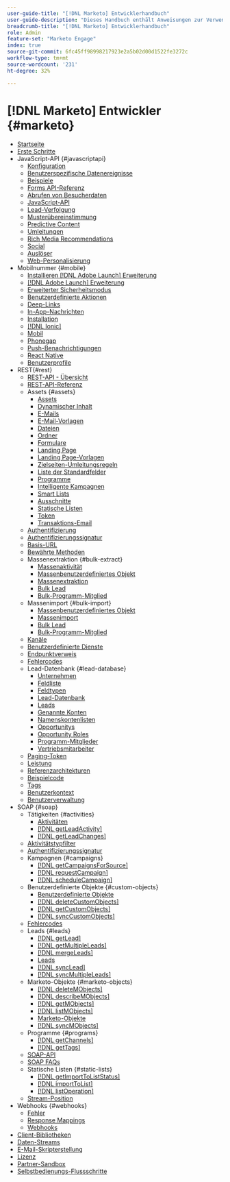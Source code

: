 ```yaml
---
user-guide-title: "[!DNL Marketo] Entwicklerhandbuch"
user-guide-description: "Dieses Handbuch enthält Anweisungen zur Verwendung von [!DNL Marketo] APIs."
breadcrumb-title: "[!DNL Marketo] Entwicklerhandbuch"
role: Admin
feature-set: "Marketo Engage"
index: true
source-git-commit: 6fc45ff98998217923e2a5b02d00d1522fe3272c
workflow-type: tm+mt
source-wordcount: '231'
ht-degree: 32%

---
```



# [!DNL Marketo] Entwickler {#marketo}

- [Startseite](home.md)
- [Erste Schritte](getting-started.md)
- JavaScript-API {#javascriptapi}
   - [Konfiguration](javascript-api/configuration.md)
   - [Benutzerspezifische Datenereignisse](javascript-api/custom-data-events.md)
   - [Beispiele](javascript-api/examples.md)
   - [Forms API-Referenz](javascript-api/forms-api-reference.md)
   - [Abrufen von Besucherdaten](javascript-api/get-visitor-data.md)
   - [JavaScript-API](javascript-api/javascript-api.md)
   - [Lead-Verfolgung](javascript-api/lead-tracking.md)
   - [Musterübereinstimmung](javascript-api/pattern-match.md)
   - [Predictive Content](javascript-api/predictive-content.md)
   - [Umleitungen](javascript-api/redirect.md)
   - [Rich Media Recommendations](javascript-api/rich-media-recommendation.md)
   - [Social](javascript-api/social.md)
   - [Auslöser](javascript-api/triggers.md)
   - [Web-Personalisierung](javascript-api/web-personalization.md)
- Mobilnummer {#mobile}
   - [Installieren [!DNL Adobe Launch] Erweiterung](mobile/adobe-launch-extension-installation.md)
   - [[!DNL Adobe Launch] Erweiterung](mobile/adobe-launch-extension.md)
   - [Erweiterter Sicherheitsmodus](mobile/advanced-security-access-mode.md)
   - [Benutzerdefinierte Aktionen](mobile/custom-actions.md)
   - [Deep-Links](mobile/enabling-deep-links-in-your-app.md)
   - [In-App-Nachrichten](mobile/in-app-messages.md)
   - [Installation](mobile/installation.md)
   - [[!DNL Ionic]](mobile/ionic.md)
   - [Mobil](mobile/mobile.md)
   - [Phonegap](mobile/phonegap.md)
   - [Push-Benachrichtigungen](mobile/push-notifications.md)
   - [React Native](mobile/react-native.md)
   - [Benutzerprofile](mobile/user-profiles.md)
- REST{#rest}
   - [REST-API - Übersicht](rest-api/rest-api.md)
   - [REST-API-Referenz](https://developer.adobe.com/marketo-apis/)
   - Assets {#assets}
      - [Assets](rest-api/assets.md)
      - [Dynamischer Inhalt](rest-api/dynamic-content.md)
      - [E-Mails](rest-api/emails.md)
      - [E-Mail-Vorlagen](rest-api/email-templates.md)
      - [Dateien](rest-api/files.md)
      - [Ordner](rest-api/folders.md)
      - [Formulare](rest-api/forms.md)
      - [Landing Page](rest-api/landing-pages.md)
      - [Landing Page-Vorlagen](rest-api/landing-page-templates.md)
      - [Zielseiten-Umleitungsregeln](rest-api/landing-page-redirect-rules.md)
      - [Liste der Standardfelder](rest-api/list-of-standard-fields.md)
      - [Programme](rest-api/programs.md)
      - [Intelligente Kampagnen](rest-api/smart-campaigns.md)
      - [Smart Lists](rest-api/smart-lists.md)
      - [Ausschnitte](rest-api/snippets.md)
      - [Statische Listen](rest-api/static-lists.md)
      - [Token](rest-api/tokens.md)
      - [Transaktions-Email](rest-api/transactional-email.md)
   - [Authentifizierung](rest-api/authentication.md)
   - [Authentifizierungssignatur](rest-api/authentication-signature.md)
   - [Basis-URL](rest-api/base-url.md)
   - [Bewährte Methoden](rest-api/marketo-integration-best-practices.md)
   - Massenextraktion {#bulk-extract}
      - [Massenaktivität](rest-api/bulk-activity-extract.md)
      - [Massenbenutzerdefiniertes Objekt](rest-api/bulk-custom-object-extract.md)
      - [Massenextraktion](rest-api/bulk-extract.md)
      - [Bulk Lead](rest-api/bulk-lead-extract.md)
      - [Bulk-Programm-Mitglied](rest-api/bulk-program-member-extract.md)
   - Massenimport {#bulk-import}
      - [Massenbenutzerdefiniertes Objekt](rest-api/bulk-custom-object-import.md)
      - [Massenimport](rest-api/bulk-import.md)
      - [Bulk Lead](rest-api/bulk-lead-import.md)
      - [Bulk-Programm-Mitglied](rest-api/bulk-program-member-import.md)
   - [Kanäle](rest-api/channels.md)
   - [Benutzerdefinierte Dienste](rest-api/custom-services.md)
   - [Endpunktverweis](rest-api/endpoint-reference.md)
   - [Fehlercodes](rest-api/error-codes.md)
   - Lead-Datenbank {#lead-database}
      - [Unternehmen](rest-api/companies.md)
      - [Feldliste](rest-api/fields.md)
      - [Feldtypen](rest-api/field-types.md)
      - [Lead-Datenbank](rest-api/lead-database.md)
      - [Leads](rest-api/leads.md)
      - [Genannte Konten](rest-api/named-accounts.md)
      - [Namenskontenlisten](rest-api/named-account-lists.md)
      - [Opportunitys](rest-api/opportunities.md)
      - [Opportunity Roles](rest-api/opportunity-roles.md)
      - [Programm-Mitglieder](rest-api/program-members.md)
      - [Vertriebsmitarbeiter](rest-api/sales-persons.md)
   - [Paging-Token](rest-api/paging-tokens.md)
   - [Leistung](rest-api/performance.md)
   - [Referenzarchitekturen](rest-api/reference-architectures.md)
   - [Beispielcode](https://github.com/Marketo/REST-Sample-Code)
   - [Tags](rest-api/tags.md)
   - [Benutzerkontext](rest-api/user-context.md)
   - [Benutzerverwaltung](rest-api/user-management.md)
- SOAP {#soap}
   - Tätigkeiten {#activities}
      - [Aktivitäten](soap-api/activities.md)
      - [[!DNL getLeadActivity]](soap-api/getleadactivity.md)
      - [[!DNL getLeadChanges]](soap-api/getleadchanges.md)
   - [Aktivitätstypfilter](soap-api/activity-type-filters.md)
   - [Authentifizierungssignatur](soap-api/authentication-signature.md)
   - Kampagnen {#campaigns}
      - [[!DNL getCampaignsForSource]](soap-api/getcampaignsforsource.md)
      - [[!DNL requestCampaign]](soap-api/requestcampaign.md)
      - [[!DNL scheduleCampaign]](soap-api/schedulecampaign.md)
   - Benutzerdefinierte Objekte {#custom-objects}
      - [Benutzerdefinierte Objekte](soap-api/custom-objects.md)
      - [[!DNL deleteCustomObjects]](soap-api/deletecustomobjects.md)
      - [[!DNL getCustomObjects]](soap-api/getcustomobjects.md)
      - [[!DNL syncCustomObjects]](soap-api/synccustomobjects.md)
   - [Fehlercodes](soap-api/error-codes.md)
   - Leads {#leads}
      - [[!DNL getLead]](soap-api/getlead.md)
      - [[!DNL getMultipleLeads]](soap-api/getmultipleleads.md)
      - [[!DNL mergeLeads]](soap-api/mergeleads.md)
      - [Leads](soap-api/leads.md)
      - [[!DNL syncLead]](soap-api/synclead.md)
      - [[!DNL syncMultipleLeads]](soap-api/syncmultipleleads.md)
   - Marketo-Objekte {#marketo-objects}
      - [[!DNL deleteMObjects]](soap-api/deletemobjects.md)
      - [[!DNL describeMObjects]](soap-api/describemobject.md)
      - [[!DNL getMObjects]](soap-api/getmobjects.md)
      - [[!DNL listMObjects]](soap-api/listmobjects.md)
      - [Marketo-Objekte](soap-api/marketo-objects.md)
      - [[!DNL syncMObjects]](soap-api/syncmobjects.md)
   - Programme {#programs}
      - [[!DNL getChannels]](soap-api/getchannels.md)
      - [[!DNL getTags]](soap-api/gettags.md)
   - [SOAP-API](soap-api/soap-api.md)
   - [SOAP FAQs](soap-api/soap-faq.md)
   - Statische Listen {#static-lists}
      - [[!DNL getImportToListStatus]](soap-api/getimporttoliststatus.md)
      - [[!DNL importToList]](soap-api/importtolist.md)
      - [[!DNL listOperation]](soap-api/listoperation.md)
   - [Stream-Position](soap-api/stream-position.md)
- Webhooks {#webhooks}
   - [Fehler](webhooks/errors.md)
   - [Response Mappings](webhooks/response-mappings.md)
   - [Webhooks](webhooks/webhooks.md)
- [Client-Bibliotheken](https://github.com/Marketo/Community-Supported-Client-Libraries)
- [Daten-Streams](data-streams.md)
- [E-Mail-Skripterstellung](email-scripting.md)
- [Lizenz](api-license.md)
- [Partner-Sandbox](partner-sandbox.md)
- [Selbstbedienungs-Flussschritte](self-service-flow-steps.md)
